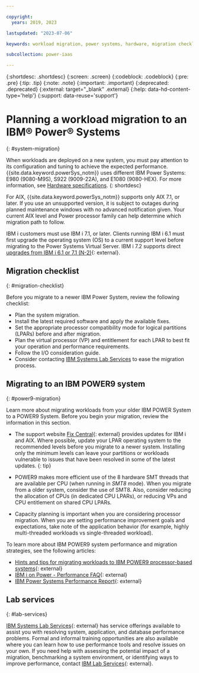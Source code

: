 ```yaml
---

copyright:
  years: 2019, 2023

lastupdated: "2023-07-06"

keywords: workload migration, power systems, hardware, migration checklist

subcollection: power-iaas

---
```


{:shortdesc: .shortdesc}
{:screen: .screen}
{:codeblock: .codeblock}
{:pre: .pre}
{:tip: .tip}
{:note: .note}
{:important: .important}
{:deprecated: .deprecated}
{:external: target="_blank" .external}
{:help: data-hd-content-type='help'}
{:support: data-reuse='support'}

# Planning a workload migration to an IBM® Power® Systems
{: #system-migration}

When workloads are deployed on a new system, you must pay attention to its configuration and tuning to achieve the expected performance. {{site.data.keyword.powerSys_notm}} uses different IBM Power Systems: <!-- E880 (9119-MHE),  -->E980 (9080-M9S), S922 (9009-22A), and E1080 (9080-HEX). For more information, see [Hardware specifications](/docs/power-iaas?topic=power-iaas-about-virtual-server#hardware-specifications).
{: shortdesc}

For AIX, {{site.data.keyword.powerSys_notm}} supports only AIX 7.1, or later. If you use an unsupported version, it is subject to outages during planned maintenance windows with no advanced notification given. Your current AIX level and Power processor family can help determine which migration path to follow.

IBM i customers must use IBM i 7.1, or later. Clients running IBM i 6.1 must first upgrade the operating system (OS) to a current support level before migrating to the Power Systems Virtual Server. IBM i 7.2 supports direct [upgrades from IBM i 6.1 or 7.1 (N-2)](https://www.ibm.com/support/knowledgecenter/ssw_ibm_i_72/rzahc/fastpathrzahc.htm){: external}.

## Migration checklist
{: #migration-checklist}

Before you migrate to a newer IBM Power System, review the following checklist:

- Plan the system migration.
- Install the latest required software and apply the available fixes.
- Set the appropriate processor compatibility mode for logical partitions (LPARs) before and after migration.
- Plan the virtual processor (VP) and entitlement for each LPAR to best fit your operation and performance requirements.
- Follow the I/O consideration guide.
- Consider contacting [IBM Systems Lab Services](#lab-services) to ease the migration process.

<!-- ## Migrating to an IBM POWER8 system
{: #power8-migration}

**AIX 5.3 and earlier** - You need to migrate to a POWER8-supported level. To accomplish this migration, you have three options:

1. Network Installation Manager (NIM) `alt disk` migration.
2. Migrate in-place, then either `mksysb`, `alt_disk_copy`, or Logical Partition Mobility (LPM) (when migrating from a POWER6 or POWER7 system).
3. Create a `mksysb` image of an AIX 5.2 or 5.3 system, install the supported 7.1 version on the POWER8 system, and create an AIX 5.2 or 5.3 versioned WPAR from the `mksysb` image.

**AIX 6.1 or 7.1** - You have the option of doing an AIX update to a supported level instead of a migration. If you are on AIX 6.1, you must migrate to 7.1 to get POWER8 capabilities. To accomplish this migration, there are three options:

1. If you are at a level that supports POWER8 and if the system is LPM-capable, use LPM to move to the POWER8 system.
2. If you are at a level that supports POWER8, use `mksysb` or `alt_disk_copy` to move to the POWER8 system. Perform an AIX update on the POWER8 system only if needed.
3. Update in-place and either `mksysb`, `alt_disk_copy`, or LPM (when going from POWER6 or POWER7 system). If `alt_disk_copy` is chosen, the update can be to the alternative disk rather than in-place.

**IBM i V6R1, or later** - For an IBM i Power System, see [Data migrations](https://www.ibm.com/support/knowledgecenter/ssw_ibm_i_72/rzamc/rzamc1.htm){: external} to learn how to safely migrate data to an IBM POWER8 system. -->

<!-- Obsolete Power 8 content -->

## Migrating to an IBM POWER9 system
{: #power9-migration}

Learn more about migrating workloads from your older IBM POWER System to a POWER9 System. Before you begin your migration, review the information in this section.

- The support website [Fix Central](https://www.ibm.com/support/fixcentral/){: external} provides updates for IBM i and AIX. Where possible, update your LPAR operating system to the recommended levels before you migrate to a newer system.
    Installing only the minimum levels can leave your partitions or workloads vulnerable to issues that have been resolved in some of the latest updates.
    {: tip}

- POWER9 makes more efficient use of the 8 hardware SMT threads that are available per CPU (when running in *SMT8* mode). When you migrate from a older system, consider the use of SMT8. Also, consider reducing the allocation of CPUs (in dedicated CPU LPARs), or reducing VPs and CPU entitlement on shared CPU LPARs.
- Capacity planning is important when you are considering processor migration. When you are setting performance improvement goals and expectations, take note of the application behavior (for example, highly multi-threaded workloads vs single-threaded workload).

To learn more about IBM POWER9 system performance and migration strategies, see the following articles:

- [Hints and tips for migrating workloads to IBM POWER9 processor-based systems](https://www.ibm.com/downloads/cas/39XWR7YM){: external}
- [IBM i on Power - Performance FAQ](https://www.ibm.com/downloads/cas/QWXA9XKN){: external}
- [IBM Power Systems Performance Report](https://www.ibm.com/downloads/cas/K90RQOW8){: external}

<!-- ## Migrating to an IBM POWER10 system
{: #power10-migration}

Learn more about migrating workloads from an existing IBM POWER system to a POWER10 system. Before you begin your migration, review the information in this section.

**AIX and IBM i** - The support website [Fix Central](https://www.ibm.com/support/fixcentral/){: external} provides updates for IBM i and AIX. Where possible, update your LPAR operating system to the recommended levels before you migrate to a newer system. Installing only the minimum levels can leave your partitions or workloads vulnerable to issues that have been resolved in some of the latest updates. Hence it is recommended to install the required and latest updates from Fix Central before you start your migration. For IBM i the supported levels are IBM i 7.3 TR 11 and IBM i 7.4 TR 5, or later.

**Linux** - You must migrate your Linux operating system level to a Power10-supported level. To accomplish this migration, the following Linux distributions are supported:

|  IBM® Power10 processor-based systems    |  Supported Linux distributions  |
|-------------------|--------------|
| 9080-HEX (IBM Power® E1080)   |  Little Endian: \n * Red Hat Enterprise Linux 8.4, any subsequent RHEL 8.x releases \n * Red Hat Enterprise Linux 8.2 (POWER9 compatibility mode only). \n * SUSE Linux Enterprise Server 15 SP3, any subsequent SLES 15 updates \n * SUSE Linux Enterprise Server 12 SP5 (POWER9 compatibility mode only) |

{: caption="Table 1. Supported Linux distributions for Power10 processor-based systems" caption-side="bottom"}

To learn more about IBM POWER10 system performance and migration strategies, see the following articles:

- [System to IBM i mapping](https://www.ibm.com/support/pages/system-ibm-i-mapping){: external}
- [IBM i on Power - Performance FAQ](https://www.ibm.com/downloads/cas/QWXA9XKN){: external}
- [IBM Power Systems Performance Report](https://www.ibm.com/downloads/cas/K90RQOW8){: external}
- [Supported Linux distributions and virtualization options for Power10 Linux on Power servers](https://www.ibm.com/docs/en/linux-on-systems?topic=lpo-supported-linux-distributions-virtualization-options-power10-linux-power-servers){: external} -->

<!-- new power 10 content. p10 systems not enabled in DCs yet as of July 06, 23 -->
## Lab services
{: #lab-services}

[IBM Systems Lab Services](https://www.ibm.com/it-infrastructure/services/lab-services){: external} has service offerings available to assist you with resolving system, application, and database performance problems. Formal and informal training opportunities are also available where you can learn how to use performance tools and resolve issues on your own. If you need help with assessing the potential impact of a migration, benchmarking a system environment, or identifying ways to improve performance, contact [IBM Lab Services](mailto:ibmsls@us.ibm.com){: external}.
